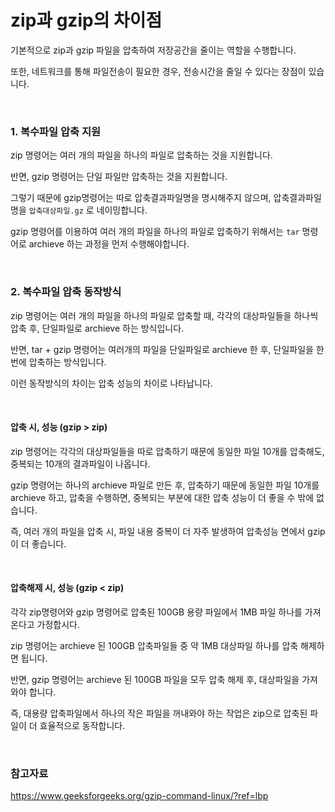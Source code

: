 # zip과 gzip의 차이점

기본적으로 zip과 gzip 파일을 압축하여 저장공간을 줄이는 역할을 수행합니다.

또한, 네트워크를 통해 파일전송이 필요한 경우, 전송시간을 줄일 수 있다는 장점이 있습니다.

<br>

### 1. 복수파일 압축 지원

zip 명령어는 여러 개의 파일을 하나의 파일로 압축하는 것을 지원합니다.

반면, gzip 명령어는 단일 파일만 압축하는 것을 지원합니다.

그렇기 때문에 gzip명령어는 따로 압축결과파일명을 명시해주지 않으며, 압축결과파일명을 `압축대상파일.gz` 로 네이밍합니다.

gzip 명령어를 이용하여 여러 개의 파일을 하나의 파일로 압축하기 위해서는 `tar` 명령어로 archieve 하는 과정을 먼저 수행해야합니다.

<br>

### 2. 복수파일 압축 동작방식

zip 명령어는 여러 개의 파일을 하나의 파일로 압축할 때, 각각의 대상파일들을 하나씩 압축 후, 단일파일로 archieve 하는 방식입니다.

반면, tar + gzip 명령어는 여러개의 파일을 단일파일로 archieve 한 후, 단일파일을 한번에 압축하는 방식입니다.

이런 동작방식의 차이는 압축 성능의 차이로 나타납니다.

<br>

#### 압축 시, 성능 (gzip > zip)

zip 명령어는 각각의 대상파일들을 따로 압축하기 때문에 동일한 파일 10개를 압축해도, 중복되는 10개의 결과파일이 나옵니다.

gzip 명령어는 하나의 archieve 파일로 만든 후, 압축하기 때문에 동일한 파일 10개를 archieve 하고, 압축을 수행하면, 중복되는 부분에 대한 압축 성능이 더 좋을 수 밖에 없습니다.

즉, 여러 개의 파일을 압축 시, 파일 내용 중복이 더 자주 발생하여 압축성능 면에서 gzip이 더 좋습니다.

<br>

#### 압축해제 시, 성능 (gzip < zip)

각각 zip명령어와 gzip 명령어로 압축된 100GB 용량 파일에서 1MB 파일 하나를 가져온다고 가정합시다.

zip 명령어는 archieve 된 100GB 압축파일들 중 약 1MB 대상파일 하나를 압축 해제하면 됩니다.

반면, gzip 명령어는 archieve 된 100GB 파일을 모두 압축 해제 후, 대상파일을 가져와야 합니다.

즉, 대용량 압축파일에서 하나의 작은 파일을 꺼내와야 하는 작업은 zip으로 압축된 파일이 더 효율적으로 동작합니다.

<br>

### 참고자료

https://www.geeksforgeeks.org/gzip-command-linux/?ref=lbp